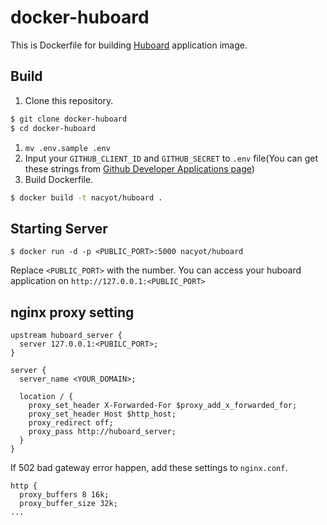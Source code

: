 # docker-huboard

This is Dockerfile for building [Huboard](https://github.com/rauhryan/huboard) application image.

## Build

1. Clone this repository.

```sh
$ git clone docker-huboard
$ cd docker-huboard
```

1. `mv .env.sample .env`
1. Input your `GITHUB_CLIENT_ID` and `GITHUB_SECRET` to `.env` file(You can
   get these strings from [Github Developer Applications page](https://github.com/settings/applications))
1. Build Dockerfile.

```sh
$ docker build -t nacyot/huboard .
```

## Starting Server

```
$ docker run -d -p <PUBLIC_PORT>:5000 nacyot/huboard
```

Replace `<PUBLIC_PORT>` with the number. You can access your huboard
application on `http://127.0.0.1:<PUBLIC_PORT>`

## nginx proxy setting
```nginx
upstream huboard_server {
  server 127.0.0.1:<PUBILC_PORT>;
}

server {
  server_name <YOUR_DOMAIN>;

  location / {
    proxy_set_header X-Forwarded-For $proxy_add_x_forwarded_for;
    proxy_set_header Host $http_host;
    proxy_redirect off;
    proxy_pass http://huboard_server;
  }
}
```

If 502 bad gateway error happen, add these settings to `nginx.conf`.

```nginx
http {
  proxy_buffers 8 16k;
  proxy_buffer_size 32k;
...
```
